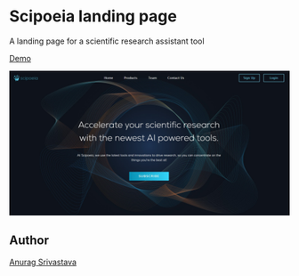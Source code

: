 # Scipoeia landing page

A landing page for a scientific research assistant tool

[Demo](https://envisagecyberart.in/projects/landingpages/scipoeia/)

![Screenshot](Screenshot.jpg?raw=true)

## Author
[Anurag Srivastava](https://www.envisagecyberart.in)
